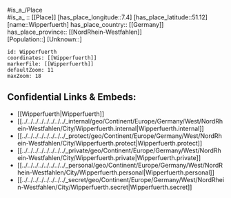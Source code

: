 ﻿---
location: [51.12,7.4] 
mapzoom: [7,12] 
mapmarker: city 
type: City
tags:
- geo/City


SpocWebEntityId: 35651
isDeleted: false
confidential: public

---
#is_a_/Place  
#is_a_ :: [[Place]] 
[has_place_longitude::7.4] 
[has_place_latitude::51.12] 
[name::Wipperfuerth] 
has_place_country:: [[Germany]]  
has_place_province:: [[NordRhein-Westfahlen]]  
[Population::] 
[Unknown::] 


```leaflet
id: Wipperfuerth
coordinates: [[Wipperfuerth]] 
markerFile: [[Wipperfuerth]] 
defaultZoom: 11 
maxZoom: 18
```


## Confidential Links & Embeds: 
- [[Wipperfuerth|Wipperfuerth]]  
- [[../../../../../../../../_internal/geo/Continent/Europe/Germany/West/NordRhein-Westfahlen/City/Wipperfuerth.internal|Wipperfuerth.internal]] 
- [[../../../../../../../../_protect/geo/Continent/Europe/Germany/West/NordRhein-Westfahlen/City/Wipperfuerth.protect|Wipperfuerth.protect]] 
- [[../../../../../../../../_private/geo/Continent/Europe/Germany/West/NordRhein-Westfahlen/City/Wipperfuerth.private|Wipperfuerth.private]] 
- [[../../../../../../../../_personal/geo/Continent/Europe/Germany/West/NordRhein-Westfahlen/City/Wipperfuerth.personal|Wipperfuerth.personal]] 
- [[../../../../../../../../_secret/geo/Continent/Europe/Germany/West/NordRhein-Westfahlen/City/Wipperfuerth.secret|Wipperfuerth.secret]] 
